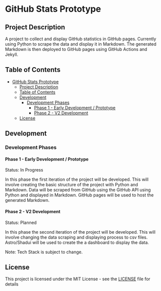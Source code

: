 # GitHub Stats Prototype

## Project Description

A project to collect and display GitHub statistics in GitHub pages. Currently using Python to scrape the data and display it in Markdown. The generated Markdown is then deployed to GitHub pages using GitHub Actions and Jekyll.

## Table of Contents

- [GitHub Stats Prototype](#github-stats-prototype)
  - [Project Description](#project-description)
  - [Table of Contents](#table-of-contents)
  - [Development](#development)
    - [Development Phases](#development-phases)
      - [Phase 1 - Early Development / Prototype](#phase-1---early-development--prototype)
      - [Phase 2 - V2 Development](#phase-2---v2-development)
  - [License](#license)

## Development

### Development Phases

#### Phase 1 - Early Development / Prototype

Status: In Progress

In this phase the first iteration of the project will be developed. This will involve creating the basic structure of the project with Python and Markdown. Data will be scraped from GitHub using the GitHub API using Python and displayed in Markdown. GitHub pages will be used to host the generated Markdown.

#### Phase 2 - V2 Development

Status: Planned

In this phase the second iteration of the project will be developed. This will involve changing the data scraping and displaying process to csv files. Astro/Shadui will be used to create the a dashboard to display the data.

Note: Tech Stack is subject to change.

## License

This project is licensed under the MIT License - see the [LICENSE](LICENSE) file for details
